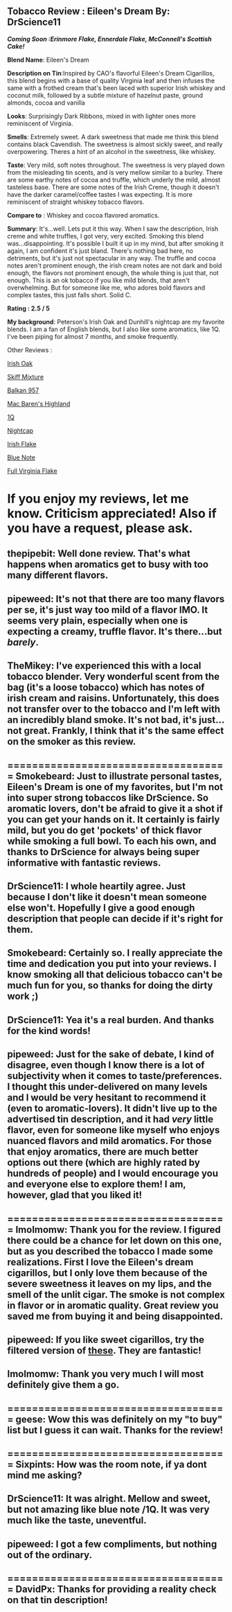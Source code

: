 Tobacco Review : Eileen's Dream
By: DrScience11
---
***Coming Soon :Erinmore Flake, Ennerdale Flake, McConnell's Scottish Cake!***


**Blend Name**: Eileen's Dream

**Description on Tin**:Inspired by CAO's flavorful Eileen's Dream Cigarillos, this blend begins with a base of quality Virginia leaf and then infuses the same with a frothed cream that's been laced with superior Irish whiskey and coconut milk, followed by a subtle mixture of hazelnut paste, ground almonds, cocoa and vanilla 

**Looks**: Surprisingly Dark Ribbons, mixed in with lighter ones more reminiscent of Virginia.

**Smells**: Extremely sweet. A dark sweetness that made me think this blend contains black Cavendish. The sweetness is almost sickly sweet, and really overpowering.  Theres a hint of an alcohol in the sweetness, like whiskey. 

**Taste**: Very mild, soft notes throughout.  The sweetness is very played down from the misleading tin scents, and is very mellow similar to a burley.  There are some earthy notes of cocoa and truffle, which underly the mild, almost tasteless base.  There are some notes of the Irish Creme, though it doesn't have the darker caramel/coffee tastes I was expecting. It is more reminiscent of straight whiskey tobacco flavors. 

**Compare to** : Whiskey and cocoa flavored aromatics.

**Summary**: It's...well. Lets put it this way. When I saw the description, Irish creme and white truffles, I got very, very excited.  Smoking this blend was...disappointing. It's possible I built it up in my mind, but after smoking it again, I am confident it's just bland.  There's nothing bad here, no detriments, but it's just not spectacular in any way. The truffle and cocoa notes aren't prominent enough, the irish cream notes are not dark and bold enough, the flavors not prominent enough, the whole thing is just that, not enough.  This is an ok tobacco if you like mild blends, that aren't overwhelming. But for someone like me, who adores bold flavors and complex tastes, this just falls short.  Solid C. 

**Rating : 2.5 / 5**

**My background**: Peterson's Irish Oak and Dunhill's nightcap are my favorite blends. I am a fan of English blends, but I also like some aromatics, like 1Q. I've been piping for almost 7 months, and smoke frequently.

Other Reviews :

[Irish Oak](http://www.reddit.com/r/PipeTobacco/comments/ppp5f/tobacco_review_petersons_irish_oak/)

[Skiff Mixture](http://www.reddit.com/r/PipeTobacco/comments/q5zlh/tobacco_review_sam_gawith_skiff_mixture/)

[Balkan 957](http://www.reddit.com/r/PipeTobacco/comments/q60z1/tobacco_review_sutliff_balkan_luxury_blend_957/)

[Mac Baren's Highland](http://www.reddit.com/r/PipeTobacco/comments/q7st0/tobacco_review_mac_barens_highland_blend/)

[1Q](http://www.reddit.com/r/PipeTobacco/comments/qbtv6/tobacco_review_lanes_1q_wilshire/)

[Nightcap](http://www.reddit.com/r/PipeTobacco/comments/qgoe1/tobacco_review_dunhills_nightcap/)

[Irish Flake](http://www.reddit.com/r/PipeTobacco/comments/r07ws/tobacco_review_petersons_irish_flake/)

[Blue Note](http://www.reddit.com/r/PipeTobacco/comments/r3vgz/tobacco_review_dans_blue_note/)

[Full Virginia Flake](http://www.reddit.com/r/PipeTobacco/comments/r4o2w/tobacco_review_samuel_gawiths_full_virginia_flake/)












If you enjoy my reviews, let me know. Criticism appreciated! Also if you have a request, please ask.
====================================
thepipebit: Well done review. That's what happens when aromatics get to busy with too many different flavors.
--
pipeweed: It's not that there are too many flavors per se, it's just way too mild of a flavor IMO. It seems very plain, especially when one is expecting a creamy, truffle flavor. It's there...but *barely*.
--
TheMikey: I've experienced this with a local tobacco blender. Very wonderful scent from the bag (it's a loose tobacco) which has notes of irish cream and raisins. Unfortunately, this does not transfer over to the tobacco and I'm left with an incredibly bland smoke. It's not bad, it's just... not great. Frankly, I think that it's the same effect on the smoker as this review.
--
====================================
Smokebeard: Just to illustrate personal tastes, Eileen's Dream is one of my favorites, but I'm not into super strong tobaccos like DrScience. So aromatic lovers, don't be afraid to give it a shot if you can get your hands on it. It certainly is fairly mild, but you do get 'pockets' of thick flavor while smoking a full bowl. To each his own, and thanks to DrScience for always being super informative with fantastic reviews.
--
DrScience11: I whole heartily agree. Just because I don't like it doesn't mean someone else won't.  Hopefully I give a good enough description that people can decide if it's right for them.  
--
Smokebeard: Certainly so. I really appreciate the time and dedication you put into your reviews. I know smoking all that delicious tobacco can't be much fun for you, so thanks for doing the dirty work ;)
--
DrScience11: Yea it's a real burden. And thanks for the kind words!
--
pipeweed: Just for the sake of debate, I kind of disagree, even though I know there is a lot of subjectivity when it comes to taste/preferences. I thought this under-delivered on many levels and I would be very hesitant to recommend it (even to aromatic-lovers). It didn't live up to the advertised tin description, and it had *very* little flavor, even for someone like myself who enjoys nuanced flavors and mild aromatics. For those that enjoy aromatics, **there are much better options out there** (which are highly rated by hundreds of people) and I would encourage you and everyone else to explore them! I am, however, glad that you liked it!
--
====================================
ImoImomw: Thank you for the review. I figured there could be a chance for let down on this one, but as you described the tobacco I made some realizations.  First I love the Eileen's dream cigarillos, but I only love them because of the severe sweetness it leaves on my lips, and the smell of the unlit cigar.  The smoke is not complex in flavor or in aromatic quality.  Great review you saved me from buying it and being disappointed.
--
pipeweed: If you like sweet cigarillos, try the filtered version of [these](http://www.cheapcigarette.org/images/alcapone-sweets-filter.gif). They are fantastic!
--
ImoImomw: Thank you very much I will most definitely give them a go.
--
====================================
geese: Wow this was definitely on my "to buy" list but I guess it can wait. Thanks for the review!
--
====================================
Sixpints: How was the room note, if ya dont mind me asking?
--
DrScience11: It was alright. Mellow and sweet, but not amazing like blue note /1Q. It was very much like the taste, uneventful. 
--
pipeweed: I got a few compliments, but nothing out of the ordinary.
--
====================================
DavidPx: Thanks for providing a reality check on that tin description!
--
